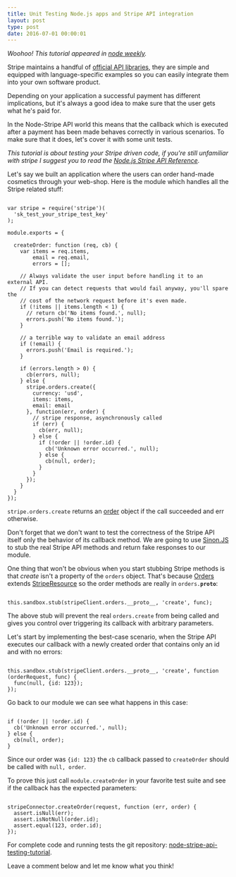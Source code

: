 ```yaml
---
title: Unit Testing Node.js apps and Stripe API integration
layout: post
type: post
date: 2016-07-01 00:00:01
---
```


_Woohoo! This tutorial appeared in <a href='http://nodeweekly.com/issues/145'>node weekly</a>._

Stripe maintains a handful of [official API libraries](https://stripe.com/docs/libraries/),
they are simple and equipped with language-specific examples so you can easily integrate them
into your own software product.

Depending on your application a successful payment has different implications, but it's always a
good idea to make sure that the user gets what he's paid for.

In the Node-Stripe API world this means that the callback which is executed after a payment
has been made behaves correctly in various scenarios. To make sure that it does, let's
cover it with some unit tests.

_This tutorial is about testing your Stripe driven code, if you're still unfamiliar with stripe
I suggest you to read the [Node.js Stripe API Reference](https://stripe.com/docs/api/node#intro)._

Let's say we built an application where the users can order hand-made cosmetics through your web-shop.
Here is the module which handles all the Stripe related stuff:

<pre><code class="hljs javascript">
var stripe = require('stripe')(
  'sk_test_your_stripe_test_key'
);

module.exports = {

  createOrder: function (req, cb) {
    var items = req.items,
        email = req.email,
        errors = [];

    // Always validate the user input before handling it to an external API.
    // If you can detect requests that would fail anyway, you'll spare the
    // cost of the network request before it's even made.
    if (!items || items.length < 1) {
      // return cb('No items found.', null);
      errors.push('No items found.');
    }

    // a terrible way to validate an email address
    if (!email) {
      errors.push('Email is required.');
    }

    if (errors.length > 0) {
      cb(errors, null);
    } else {
      stripe.orders.create({
        currency: 'usd',
        items: items,
        email: email
      }, function(err, order) {
        // stripe response, asynchronously called
        if (err) {
          cb(err, null);
        } else {
          if (!order || !order.id) {
            cb('Unknown error occurred.', null);
          } else {
            cb(null, order);
          }
        }
      });
    }
  }
});
</code></pre>

<code>stripe.orders.create</code> returns an [order](https://stripe.com/docs/api#order_return_object)
object if the call succeeded and err otherwise.

Don't forget that we don't want to test the correctness of the Stripe API itself only the behavior of
its callback method. We are going to use [Sinon.JS](http://sinonjs.org) to stub the real Stripe API methods
and return fake responses to our module.

One thing that won't be obvious when you start stubbing Stripe methods is that _create_ isn't
a property of the <code>orders</code> object. That's because
[Orders](https://github.com/stripe/stripe-node/blob/master/lib/resources/Orders.js)
extends
[StripeResource](https://github.com/stripe/stripe-node/blob/master/lib/StripeResource.js) so the order
methods are really in <code>orders.__proto__</code>:

<pre><code class="hljs javascript">
this.sandbox.stub(stripeClient.orders.__proto__, 'create', func);
</code></pre>

The above stub will prevent the real <code>orders.create</code> from being called
and gives you control over triggering its callback with arbitrary parameters.

Let's start by implementing the best-case scenario, when the Stripe API executes our callback with a newly
created order that contains only an id and with no errors:

<pre><code class="hljs javascript">
this.sandbox.stub(stripeClient.orders.__proto__, 'create', function (orderRequest, func) {
  func(null, {id: 123});
});
</code></pre>

Go back to our module we can see what happens in this case:

<pre><code class="hljs javascript">
if (!order || !order.id) {
  cb('Unknown error occurred.', null);
} else {
  cb(null, order);
}
</code></pre>

Since our order was <code>{id: 123}</code> the <code>cb</code> callback passed to <code>createOrder</code>
should be called with <code>null, order</code>.

To prove this just call <code>module.createOrder</code> in your favorite test suite and see if the callback
has the expected parameters:

<pre><code class="hljs javascript">
stripeConnector.createOrder(request, function (err, order) {
  assert.isNull(err);
  assert.isNotNull(order.id);
  assert.equal(123, order.id);
});
</code></pre>

For complete code and running tests the git repository:
[node-stripe-api-testing-tutorial](https://github.com/akoskm/node-stripe-api-testing-tutorial).

Leave a comment below and let me know what you think!
